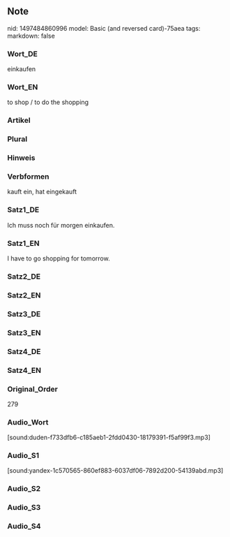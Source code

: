## Note
nid: 1497484860996
model: Basic (and reversed card)-75aea
tags: 
markdown: false

### Wort_DE
einkaufen

### Wort_EN
to shop / to do the shopping

### Artikel


### Plural


### Hinweis


### Verbformen
kauft ein, hat eingekauft

### Satz1_DE
Ich muss noch für morgen einkaufen.

### Satz1_EN
I have to go shopping for tomorrow.

### Satz2_DE


### Satz2_EN


### Satz3_DE


### Satz3_EN


### Satz4_DE


### Satz4_EN


### Original_Order
279

### Audio_Wort
[sound:duden-f733dfb6-c185aeb1-2fdd0430-18179391-f5af99f3.mp3]

### Audio_S1
[sound:yandex-1c570565-860ef883-6037df06-7892d200-54139abd.mp3]

### Audio_S2


### Audio_S3


### Audio_S4

